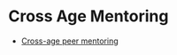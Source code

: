 Cross Age Mentoring
===================

* [Cross-age peer mentoring](https://helloworld.raspberrypi.org/articles/hw20-cross-age-peer-mentoring)
